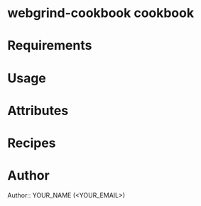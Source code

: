 # webgrind-cookbook cookbook

# Requirements

# Usage

# Attributes

# Recipes

# Author

Author:: YOUR_NAME (<YOUR_EMAIL>)
